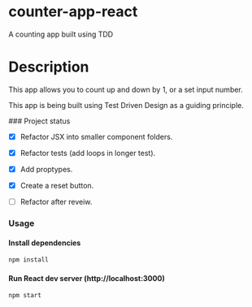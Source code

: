# counter-app-react

A counting app built using TDD 


# Description 

This app allows you to count up and down by 1, or a set input number. 

This app is being built using Test Driven Design as a guiding principle. 


\### Project status

- [X] Refactor JSX into smaller component folders.   
- [X] Refactor tests (add loops in longer test). 
- [X] Add proptypes.
- [X] Create a reset button. 
- [ ] Refactor after reveiw. 


### Usage

#### Install dependencies

```bash
npm install
```
#### Run React dev server (http://localhost:3000)

```bash
npm start
```



